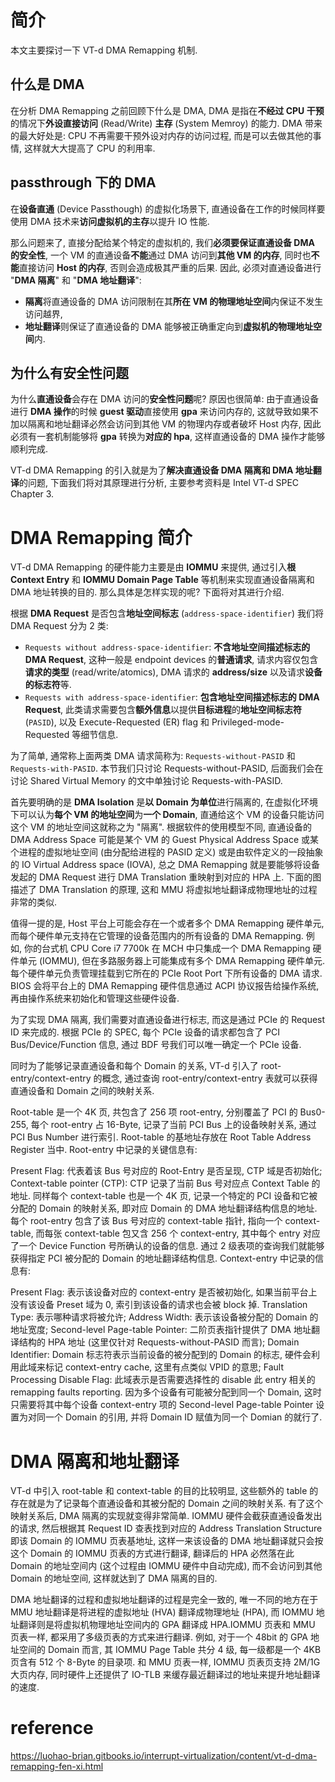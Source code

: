 
# 简介

本文主要探讨一下 VT-d DMA Remapping 机制.

## 什么是 DMA

在分析 DMA Remapping 之前回顾下什么是 DMA, DMA 是指在**不经过 CPU 干预**的情况下**外设直接访问** (Read/Write) **主存** (System Memroy) 的能力. DMA 带来的最大好处是: CPU 不再需要干预外设对内存的访问过程, 而是可以去做其他的事情, 这样就大大提高了 CPU 的利用率.

## passthrough 下的 DMA

在**设备直通** (Device Passthough) 的虚拟化场景下, 直通设备在工作的时候同样要使用 DMA 技术来**访问虚拟机的主存**以提升 IO 性能. 

那么问题来了, 直接分配给某个特定的虚拟机的, 我们**必须要保证直通设备 DMA 的安全性**, 一个 VM 的直通设备**不能**通过 DMA 访问到**其他 VM 的内存**, 同时也**不能**直接访问 **Host 的内存**, 否则会造成极其严重的后果. 因此, 必须对直通设备进行 "**DMA 隔离**" 和 "**DMA 地址翻译**":

* **隔离**将直通设备的 DMA 访问限制在其**所在 VM 的物理地址空间**内保证不发生访问越界, 
* **地址翻译**则保证了直通设备的 DMA 能够被正确重定向到**虚拟机的物理地址空间**内. 

## 为什么有安全性问题

为什么**直通设备**会存在 DMA 访问的**安全性问题**呢? 原因也很简单: 由于直通设备进行 **DMA 操作**的时候 **guest 驱动**直接使用 **gpa** 来访问内存的, 这就导致如果不加以隔离和地址翻译必然会访问到其他 VM 的物理内存或者破坏 Host 内存, 因此必须有一套机制能够将 **gpa** 转换为**对应的 hpa**, 这样直通设备的 DMA 操作才能够顺利完成.

VT-d DMA Remapping 的引入就是为了**解决直通设备 DMA 隔离和 DMA 地址翻译**的问题, 下面我们将对其原理进行分析, 主要参考资料是 Intel VT-d SPEC Chapter 3.

# DMA Remapping 简介

VT-d DMA Remapping 的硬件能力主要是由 **IOMMU** 来提供, 通过引入**根 Context Entry** 和 **IOMMU Domain Page Table** 等机制来实现直通设备隔离和 DMA 地址转换的目的. 那么具体是怎样实现的呢? 下面将对其进行介绍.

根据 **DMA Request** 是否包含**地址空间标志** (`address-space-identifier`) 我们将 DMA Request 分为 2 类:

* `Requests without address-space-identifier`: **不含地址空间描述标志的 DMA Request**, 这种一般是 endpoint devices 的**普通请求**, 请求内容仅包含**请求的类型** (read/write/atomics), DMA 请求的 **address/size** 以及请求**设备的标志符**等.
* `Requests with address-space-identifier`: **包含地址空间描述标志的 DMA Request**, 此类请求需要包含**额外信息**以提供**目标进程**的**地址空间标志符** (`PASID`), 以及 Execute-Requested (ER) flag 和 Privileged-mode-Requested 等细节信息.

为了简单, 通常称上面两类 DMA 请求简称为: `Requests-without-PASID` 和 `Requests-with-PASID`. 本节我们只讨论 Requests-without-PASID, 后面我们会在讨论 Shared Virtual Memory 的文中单独讨论 Requests-with-PASID.

首先要明确的是 **DMA Isolation** 是**以 Domain 为单位**进行隔离的, 在虚拟化环境下可以认为**每个 VM 的地址空间**为**一个 Domain**, 直通给这个 VM 的设备只能访问这个 VM 的地址空间这就称之为 "隔离". 根据软件的使用模型不同, 直通设备的 DMA Address Space 可能是某个 VM 的 Guest Physical Address Space 或某个进程的虚拟地址空间 (由分配给进程的 PASID 定义) 或是由软件定义的一段抽象的 IO Virtual Address space (IOVA), 总之 DMA Remapping 就是要能够将设备发起的 DMA Request 进行 DMA Translation 重映射到对应的 HPA 上. 下面的图描述了 DMA Translation 的原理, 这和 MMU 将虚拟地址翻译成物理地址的过程非常的类似.


值得一提的是, Host 平台上可能会存在一个或者多个 DMA Remapping 硬件单元, 而每个硬件单元支持在它管理的设备范围内的所有设备的 DMA Remapping. 例如, 你的台式机 CPU Core i7 7700k 在 MCH 中只集成一个 DMA Remapping 硬件单元 (IOMMU), 但在多路服务器上可能集成有多个 DMA Remapping 硬件单元. 每个硬件单元负责管理挂载到它所在的 PCIe Root Port 下所有设备的 DMA 请求. BIOS 会将平台上的 DMA Remapping 硬件信息通过 ACPI 协议报告给操作系统, 再由操作系统来初始化和管理这些硬件设备.

为了实现 DMA 隔离, 我们需要对直通设备进行标志, 而这是通过 PCIe 的 Request ID 来完成的. 根据 PCIe 的 SPEC, 每个 PCIe 设备的请求都包含了 PCI Bus/Device/Function 信息, 通过 BDF 号我们可以唯一确定一个 PCIe 设备.


同时为了能够记录直通设备和每个 Domain 的关系, VT-d 引入了 root-entry/context-entry 的概念, 通过查询 root-entry/context-entry 表就可以获得直通设备和 Domain 之间的映射关系.

Root-table 是一个 4K 页, 共包含了 256 项 root-entry, 分别覆盖了 PCI 的 Bus0-255, 每个 root-entry 占 16-Byte, 记录了当前 PCI Bus 上的设备映射关系, 通过 PCI Bus Number 进行索引. Root-table 的基地址存放在 Root Table Address Register 当中. Root-entry 中记录的关键信息有:

Present Flag: 代表着该 Bus 号对应的 Root-Entry 是否呈现, CTP 域是否初始化;
Context-table pointer (CTP): CTP 记录了当前 Bus 号对应点 Context Table 的地址.
同样每个 context-table 也是一个 4K 页, 记录一个特定的 PCI 设备和它被分配的 Domain 的映射关系, 即对应 Domain 的 DMA 地址翻译结构信息的地址. 每个 root-entry 包含了该 Bus 号对应的 context-table 指针, 指向一个 context-table, 而每张 context-table 包又含 256 个 context-entry, 其中每个 entry 对应了一个 Device Function 号所确认的设备的信息. 通过 2 级表项的查询我们就能够获得指定 PCI 被分配的 Domain 的地址翻译结构信息. Context-entry 中记录的信息有:

Present Flag: 表示该设备对应的 context-entry 是否被初始化, 如果当前平台上没有该设备 Preset 域为 0, 索引到该设备的请求也会被 block 掉.
Translation Type: 表示哪种请求将被允许;
Address Width: 表示该设备被分配的 Domain 的地址宽度;
Second-level Page-table Pointer: 二阶页表指针提供了 DMA 地址翻译结构的 HPA 地址 (这里仅针对 Requests-without-PASID 而言);
Domain Identifier: Domain 标志符表示当前设备的被分配到的 Domain 的标志, 硬件会利用此域来标记 context-entry cache, 这里有点类似 VPID 的意思;
Fault Processing Disable Flag: 此域表示是否需要选择性的 disable 此 entry 相关的 remapping faults reporting.
因为多个设备有可能被分配到同一个 Domain, 这时只需要将其中每个设备 context-entry 项的 Second-level Page-table Pointer 设置为对同一个 Domain 的引用, 并将 Domain ID 赋值为同一个 Domian 的就行了.

# DMA 隔离和地址翻译

VT-d 中引入 root-table 和 context-table 的目的比较明显, 这些额外的 table 的存在就是为了记录每个直通设备和其被分配的 Domain 之间的映射关系. 有了这个映射关系后, DMA 隔离的实现就变得非常简单. IOMMU 硬件会截获直通设备发出的请求, 然后根据其 Request ID 查表找到对应的 Address Translation Structure 即该 Domain 的 IOMMU 页表基地址, 这样一来该设备的 DMA 地址翻译就只会按这个 Domain 的 IOMMU 页表的方式进行翻译, 翻译后的 HPA 必然落在此 Domain 的地址空间内 (这个过程由 IOMMU 硬件中自动完成), 而不会访问到其他 Domain 的地址空间, 这样就达到了 DMA 隔离的目的.

DMA 地址翻译的过程和虚拟地址翻译的过程是完全一致的, 唯一不同的地方在于 MMU 地址翻译是将进程的虚拟地址 (HVA) 翻译成物理地址 (HPA), 而 IOMMU 地址翻译则是将虚拟机物理地址空间内的 GPA 翻译成 HPA.IOMMU 页表和 MMU 页表一样, 都采用了多级页表的方式来进行翻译. 例如, 对于一个 48bit 的 GPA 地址空间的 Domain 而言, 其 IOMMU Page Table 共分 4 级, 每一级都是一个 4KB 页含有 512 个 8-Byte 的目录项. 和 MMU 页表一样, IOMMU 页表页支持 2M/1G 大页内存, 同时硬件上还提供了 IO-TLB 来缓存最近翻译过的地址来提升地址翻译的速度.

# reference

https://luohao-brian.gitbooks.io/interrupt-virtualization/content/vt-d-dma-remapping-fen-xi.html
